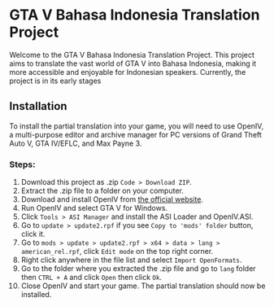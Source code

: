 # GTA V Bahasa Indonesia Translation Project

Welcome to the GTA V Bahasa Indonesia Translation Project. This project aims to translate the vast world of GTA V into Bahasa Indonesia, making it more accessible and enjoyable for Indonesian speakers. Currently, the project is in its early stages

## Installation

To install the partial translation into your game, you will need to use OpenIV, a multi-purpose editor and archive manager for PC versions of Grand Theft Auto V, GTA IV/EFLC, and Max Payne 3.

### Steps:

1. Download this project as .zip `Code > Download ZIP`.
2. Extract the .zip file to a folder on your computer.
3. Download and install OpenIV from [the official website](https://openiv.com/).
4. Run OpenIV and select GTA V for Windows.
5. Click `Tools > ASI Manager` and install the ASI Loader and OpenIV.ASI.
6. Go to `update > update2.rpf` if you see `Copy to 'mods' folder` button, click it.
7. Go to `mods > update > update2.rpf > x64 > data > lang > american_rel.rpf`, click `Edit mode` on the top right corner.
8. Right click anywhere in the file list and select `Import OpenFormats`.
9. Go to the folder where you extracted the .zip file and go to `lang` folder then `CTRL + A` and click `Open` then click `Ok`.
10. Close OpenIV and start your game. The partial translation should now be installed.
